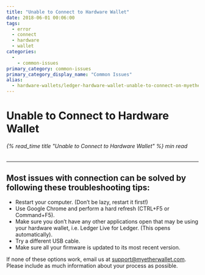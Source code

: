 ```yaml
---
title: "Unable to Connect to Hardware Wallet"
date: 2018-06-01 00:06:00
tags:
  - error
  - connect
  - hardware
  - wallet
categories:
  - 
    - common-issues
primary_category: common-issues
primary_category_display_name: "Common Issues"
alias:
  - hardware-wallets/ledger-hardware-wallet-unable-to-connect-on-myetherwallet.html
---
```


# __Unable to Connect to Hardware Wallet__
###### {% read_time title "Unable to Connect to Hardware Wallet" %} min read
***

## __Most issues with connection can be solved by following these troubleshooting tips:__

* Restart your computer. (Don’t be lazy, restart it first!)
* Use Google Chrome and perform a hard refresh (CTRL+F5 or Command+F5).
* Make sure you don’t have any other applications open that may be using your hardware wallet, i.e. Ledger Live for Ledger. (This opens automatically).
* Try a different USB cable.
* Make sure all your firmware is updated to its most recent version.

If none of these options work, email us at support@myetherwallet.com. Please include as much information about your process as possible.